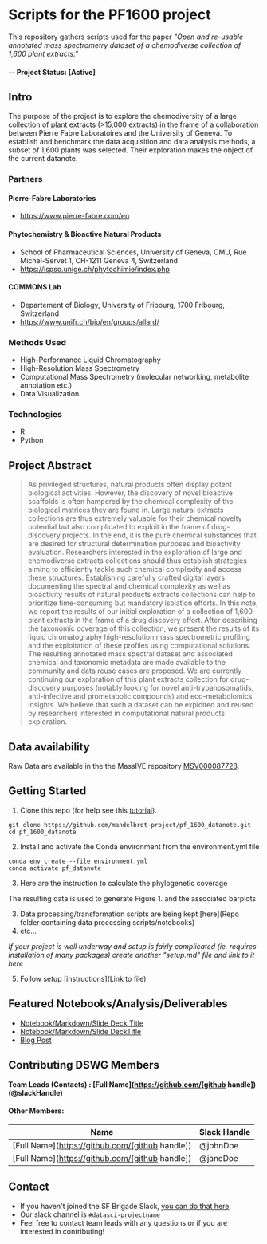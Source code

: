 # Scripts for the PF1600 project

This repository gathers scripts used for the paper _"Open and re-usable annotated mass spectrometry dataset of a chemodiverse collection of 1,600 plant extracts."_  

#### -- Project Status: [Active]

## Intro 

The purpose of the project is to explore the chemodiversity of a large collection of plant extracts (>15,000 extracts) in the frame of a collaboration between Pierre Fabre Laboratoires and the University of Geneva. To establish and benchmark the data acquisition and data analysis methods, a subset of 1,600 plants was selected.
Their exploration makes the object of the current datanote.

### Partners

#### Pierre-Fabre Laboratories

- https://www.pierre-fabre.com/en

#### Phytochemistry & Bioactive Natural Products 

- School of Pharmaceutical Sciences, University of Geneva, CMU, Rue Michel-Servet 1, CH-1211 Geneva 4, Switzerland
- https://ispso.unige.ch/phytochimie/index.php

#### COMMONS Lab

- Departement of Biology, University of Fribourg, 1700 Fribourg, Switzerland
- https://www.unifr.ch/bio/en/groups/allard/


### Methods Used
* High-Performance Liquid Chromatography
* High-Resolution Mass Spectrometry
* Computational Mass Spectrometry (molecular networking, metabolite annotation etc.)
* Data Visualization


### Technologies
* R 
* Python

## Project Abstract 
> 
> As privileged structures, natural products often display potent biological activities. However, the discovery of novel bioactive scaffolds is often hampered by the chemical complexity of the biological matrices they are found in. Large natural extracts collections are thus extremely valuable for their chemical novelty potential but also complicated to exploit in the frame of drug-discovery projects. In the end, it is the pure chemical substances that are desired for structural determination purposes and bioactivity evaluation. Researchers interested in the exploration of large and chemodiverse extracts collections should thus establish strategies aiming to efficiently tackle such chemical complexity and access these structures. Establishing carefully crafted digital layers documenting the spectral and chemical complexity as well as bioactivity results of natural products extracts collections can help to prioritize time-consuming but mandatory isolation efforts. In this note, we report the results of our initial exploration of a collection of 1,600 plant extracts in the frame of a drug discovery effort. After describing the taxonomic coverage of this collection, we present the results of its liquid chromatography high-resolution mass spectrometric profiling and the exploitation of these profiles using computational solutions. The resulting annotated mass spectral dataset and associated chemical and taxonomic metadata are made available to the community and data reuse cases are proposed. We are currently continuing our exploration of this plant extracts collection for drug-discovery purposes (notably looking for novel anti-trypanosomatids, anti-infective and prometabolic compounds) and eco-metabolomics insights. We believe that such a dataset can be exploited and reused by researchers interested in computational natural products exploration.
> 



## Data availability  

Raw Data are available in the the MassIVE repository [MSV000087728](https://doi.org/doi:10.25345/C59J97).

## Getting Started

1. Clone this repo (for help see this [tutorial](https://help.github.com/articles/cloning-a-repository/)).

```
git clone https://github.com/mandelbrot-project/pf_1600_datanote.git
cd pf_1600_datanote
```

2. Install and activate the Conda environment from the environment.yml file 

```
conda env create --file environment.yml
conda activate pf_datanote
```

3. Here are the instruction to calculate the phylogenetic coverage

The resulting data is used to generate Figure 1. and the associated barplots





    
3. Data processing/transformation scripts are being kept [here](Repo folder containing data processing scripts/notebooks)
4. etc...

*If your project is well underway and setup is fairly complicated (ie. requires installation of many packages) create another "setup.md" file and link to it here*  

5. Follow setup [instructions](Link to file)


## Featured Notebooks/Analysis/Deliverables
* [Notebook/Markdown/Slide Deck Title](link)
* [Notebook/Markdown/Slide DeckTitle](link)
* [Blog Post](link)


## Contributing DSWG Members

**Team Leads (Contacts) : [Full Name](https://github.com/[github handle])(@slackHandle)**

#### Other Members:

|Name     |  Slack Handle   | 
|---------|-----------------|
|[Full Name](https://github.com/[github handle])| @johnDoe        |
|[Full Name](https://github.com/[github handle]) |     @janeDoe    |

## Contact
* If you haven't joined the SF Brigade Slack, [you can do that here](http://c4sf.me/slack).  
* Our slack channel is `#datasci-projectname`
* Feel free to contact team leads with any questions or if you are interested in contributing!
